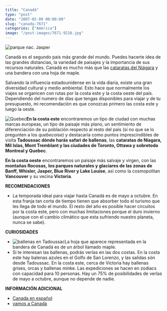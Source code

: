 ```yaml
---
title: "Canadá"
type: "post"
date: "2007-02-09 00:00:00"
slug: "canada-7671"
categories: ["América"]
image: "/post-images/7671-9216.jpg"
---
```


 ![parque nac. Jasper](/post-images/7671-9216.jpg "parque nac. Jasper")

 Canadá es el segundo pais más grande del mundo. Puedes hacerte idea de las grandes distancias, la variedad de paisajes y la importancia de sus recursos naturales. Canadá es mucho más que las [cataratas del Niágara](http://www.missviajes.com/p/cataratas-del-niagara-9505) y una bandera con una hoja de maple.

 Salvando la influencia estadounidense en la vida diaria, existe una gran diversidad cultural y medio ambiental. Esto hace que normalmente los viajes se organicen con rutas por la costa este y la costa oeste del país. Dependiendo del numero de días que tengas disponibles para viajar y de tu presupuesto, mi recomendación es que conozcas primero las costa este y luego la oeste.

 ![Quebec](/post-images/7671-9236.jpg "Quebec")**En la costa este** encontraremos un tipo de ciudad con muchas marcas europeas, un tipo de paisaje más plano, un sentimiento de diferenciación de su población respecto al resto del pais (si no que se lo pregunten a los *quebecoise*) y destacaría como puntos imprescindibles de visita **Tadoussac dónde harás safari de ballenas**, las **cataratas de Niagara, Mil Islas, Mont Tremblant y las ciudades de Toronto, Ottawa y sobretodo Montreal y Quebec**.

 **En la costa oeste** encontraremos un paisaje más salvaje y virgen, con las **montañas Rocosas,** **los parques naturales y glaciares de las zonas de Banff, Whisler, Jasper, Blue River y Lake Louise**, así como la cosmopolitan **Vancouver** y su vecina **Victoria**.

 **RECOMENDACIONES**

- La temporada ideal para viajar hasta Canadá es de mayo a octubre. En esta franja tan corta de tiempo tienen que absorber todo el turismo que les llega de todo el mundo. El resto del año es posible hacer circuitos por la costa este, pero con muchas limitaciones porque el duro invierno (aunque con el cambio climático que esta sufriendo nuestro planeta, nunca se sabe).

 **CURIOSIDADES**

- ![ballenas en Tadoussac](/post-images/7671-9234.jpg "ballenas en Tadoussac")La hoja que aparece representada en la bandera de Canadá es de un árbol llamado maple.
- Si te interesan las ballenas, podrás verlas en las dos costas. En la costa este hay balenas azules en el Golfo de San Lorenzo, y las salidas són desde Tadoussac. En la costa este, cerca de Victoria hay ballenas grises, orcas y ballenas minke. Las expediciones se hacen en zodiacs con capacidad para 10 personas. Hay un 75% de posibilidades de verlas de mayo a octubre, aunque no depende de nadie.

 **INFORMACIÓN ADICIONAL**

- [Canada en español](http://www.canadaenespanol.com/)
- [vamos a Canada](http://www.vamosacanada.com/)